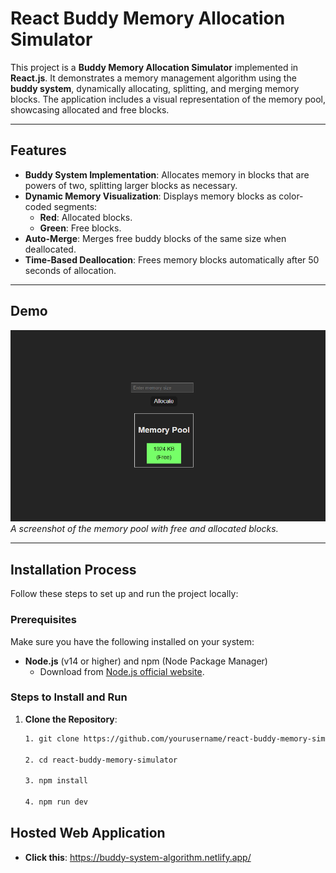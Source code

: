 # React Buddy Memory Allocation Simulator

This project is a **Buddy Memory Allocation Simulator** implemented in **React.js**. It demonstrates a memory management algorithm using the **buddy system**, dynamically allocating, splitting, and merging memory blocks. The application includes a visual representation of the memory pool, showcasing allocated and free blocks.

---

## Features

- **Buddy System Implementation**: Allocates memory in blocks that are powers of two, splitting larger blocks as necessary.
- **Dynamic Memory Visualization**: Displays memory blocks as color-coded segments:
  - **Red**: Allocated blocks.
  - **Green**: Free blocks.
- **Auto-Merge**: Merges free buddy blocks of the same size when deallocated.
- **Time-Based Deallocation**: Frees memory blocks automatically after 50 seconds of allocation.

---

## Demo

![Memory Pool Visualization](./src/assets/screenshot.PNG)
*A screenshot of the memory pool with free and allocated blocks.*

---

## Installation Process

Follow these steps to set up and run the project locally:

### Prerequisites
Make sure you have the following installed on your system:
- **Node.js** (v14 or higher) and npm (Node Package Manager)
  - Download from [Node.js official website](https://nodejs.org/).

### Steps to Install and Run

1. **Clone the Repository**:
   ```bash
   1. git clone https://github.com/yourusername/react-buddy-memory-simulator.git

   2. cd react-buddy-memory-simulator

   3. npm install

   4. npm run dev

## Hosted Web Application
- **Click this**: https://buddy-system-algorithm.netlify.app/
